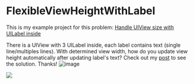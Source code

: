 # FlexibleViewHeightWithLabel

This is my example project for this problem: [Handle UIView size with UILabel inside](https://medium.com/p/8c7f1c2d31e6/edit)

There is a UIView with 3 UILabel inside, each label contains text (single line/multiples lines). With determined view width, how do you update view height automatically after updating label's text?
Check out my [post](https://medium.com/p/8c7f1c2d31e6/edit) to see the solution. Thanks!
![image](https://cdn-images-1.medium.com/max/1600/1*zJero6teipQMXHAMQS-xJw.png)

![](https://cdn-images-1.medium.com/max/1600/1*R3dZh4s1OoGa249lUOGmwA.png)